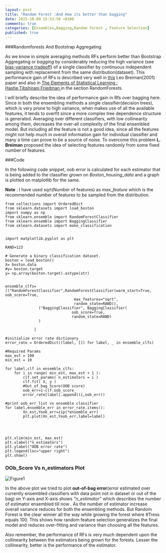 ```yaml
---
layout: post
title: "Random Forest :And How its better than bagging"
date: 2015-10-09 15:53:58 +0100
comments: true
categories: [Ensembles,Bagging,Random Forest , Feature Selection] 
published: true
---
```


###Randomforests And Bootstrap Aggregating 

As we know in simple averaging methods RFs perform better than Bootstrap Aggregating or _bagging_ by considerably reducing the high variance (see [bias-variance tradeoff](https://en.wikipedia.org/wiki/Bias%E2%80%93variance_tradeoff)) of a single classifier by continuous independent sampling with replacement from the same distribution(dataset). This performance gain of RFs is described very well in [this](http://machinelearning202.pbworks.com/w/file/fetch/60606349/breiman_randomforests.pdf) Leo Breiman(2001) paper and also in [The Elements of Statistical Learning : Hastie,Tibshirani,Friedman ](http://www-stat.stanford.edu/~tibs/ElemStatLearn/) in the section RandomForests.

I will briefly describe the idea of performance gain in Rfs over bagging here. Since in both the ensembling methods a single classifier(decision trees), which is very prone to high variance, when makes use of all the available features, it tends to overfit since a more complex tree dependence structure is generated. Averaging over different classifiers, with low collinearity among them, decreases the over-all complexity of the final ensembled model. But including all the feature is not a good idea, since all the features might not help much in overall information gain for individual classifier and many a time can prove to be a source of noise. To overcome this problem **L. Breiman** proposed the idea of selecting features randomly from some fixed number of features.
        
<!-- more -->

###Code

In the following code snippet, oob error is calculated for each estimator that is being added to the classifier grown on _Boston_housing_data_ and a graph is plotted on matplotlib for the same.  

**Note** : I have used sqrt(Number of features) as _max\_feature_ which is the recommended number of features to be sampled from the distribution.

```
from collections import OrderedDict
from sklearn.datasets import load_boston
import numpy as np
from sklearn.ensemble import RandomForestClassifier
from sklearn.ensemble import BaggingClassifier
from sklearn.datasets import make_classification


import matplotlib.pyplot as plt

RAND=123

# Generate a binary classification dataset.
boston = load_boston()
X= boston.data
#y= boston.target
y= np.array(boston.target).astype(str)


ensemble_clfs=[("RandomForestClassifier",RandomForestClassifier(warm_start=True, oob_score=True,
                               max_features="sqrt",
                               random_state=RAND)), 
               ("BaggingClassifier", BaggingClassifier(
                              oob_score=True,
                              random_state=RAND) 
               )
               
             ]

#initialize error rate dictionary 
error_rate = OrderedDict((label, []) for label, _ in ensemble_clfs)

#Required Params
max_est = 100
min_est = 10

for label,clf in ensemble_clfs:
    for i in range( min_est, max_est + 1 ):
        clf.set_params( n_estimators = i )
        clf.fit( X, y )
        #Out_of_bag Score(OOB score)
        oob_err=1-clf.oob_score_
        error_rate[label].append((i,oob_err))

#print oob_err_list vs ensemble classifier
for label,ensemble_err in error_rate.items():
        Xn_est,Yoob_err=zip(*ensemble_err)
        plt.plot(Xn_est,Yoob_err,label=label)    




plt.xlim(min_est, max_est)
plt.xlabel("n_estimators")
plt.ylabel("OOB error rate")
plt.legend(loc="upper right")
plt.show()

```
### OOb_Score Vs n_estimators Plot

![Figure1]({{site.baseurl}}/./assets/rf_bagging/img.png )

In the above plot we tried to plot **out-of-bag error**(error estimated over currently ensembled classifiers with data point not in dataset or out of the bag) on Y-axis and X-axis shows _"n_estimator"_ which describes the number of estimator ensembled till now . As the number of estimator increase overall variance reduces for both the ensembling methods. But Random Forest is the clear winner all the way while growing the forest where #Tress equals 100.
This shows how random feature selection generalizes the final model and reduces over-fitting and variance than choosing all the features.

Also remember, the performance of RFs is very much dependent upon the collinearity between the  estimators being grown for the forests. Lesser the collinearity, better is the performance of the estimator. 

